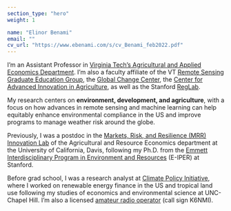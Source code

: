 ```yaml
---
section_type: "hero"
weight: 1

name: "Elinor Benami"
email: ""
cv_url: "https://www.ebenami.com/s/cv_Benami_feb2022.pdf"
---
```


I’m an Assistant Professor in [Virginia Tech’s Agricultural and Applied Economics Department](https://aaec.vt.edu/). I’m also a faculty affiliate of the VT [Remote Sensing Graduate Education Group](https://rsigep.frec.vt.edu/), the [Global Change Center](https://www.globalchange.vt.edu/), the [Center for Advanced Innovation in Agriculture](https://caia.cals.vt.edu/), as well as the Stanford [RegLab](https://reglab.stanford.edu/). 

My research centers on **environment, development, and agriculture**, with a focus on how advances in remote sensing and machine learning can help equitably enhance environmental compliance in the US and improve programs to manage weather risk around the globe.

Previously, I was a postdoc in the [Markets, Risk, and Resilience (MRR) Innovation Lab](https://basis.ucdavis.edu/) of the Agricultural and Resource Economics department at the University of California, Davis, following my Ph.D. from the [Emmett Interdisciplinary Program in Environment and Resources](https://pangea.stanford.edu/eiper) (E-IPER) at Stanford.

Before grad school, I was a research analyst at [Climate Policy Initiative](https://climatepolicyinitiative.org/), where I worked on renewable energy finance in the US and tropical land use following my studies of economics and environmental science at UNC-Chapel Hill. I’m also a licensed [amateur radio operator](https://www.fcc.gov/wireless/bureau-divisions/mobility-division/amateur-radio-service) (call sign K6NMI).